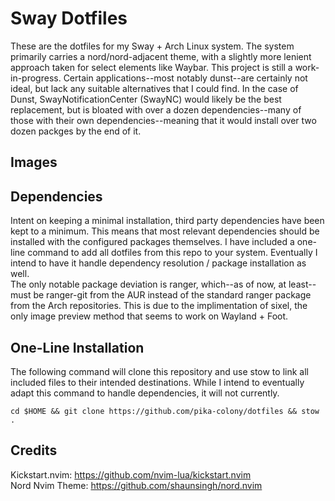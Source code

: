 # Sway Dotfiles

These are the dotfiles for my Sway + Arch Linux system. The system primarily carries a nord/nord-adjacent theme, with a slightly more lenient approach taken for select elements like Waybar. 
This project is still a work-in-progress. Certain applications--most notably dunst--are certainly not ideal, but lack any suitable alternatives that I could find. In the case of Dunst, SwayNotificationCenter (SwayNC) would likely be the best replacement, but is bloated with over a dozen dependencies--many of those with their own dependencies--meaning that it would install over two dozen packges by the end of it.   

## Images

[](https://files.catbox.moe/u67w1m.png)
[](https://files.catbox.moe/fcwmc0.png)
[](https://files.catbox.moe/qw80e6.png)
[](https://files.catbox.moe/z70xjw.png)

## Dependencies

Intent on keeping a minimal installation, third party dependencies have been kept to a minimum. This means that most relevant dependencies should be installed with the configured packages themselves. I have included a one-line command to add all dotfiles from this repo to your system. Eventually I intend to have it handle dependency resolution / package installation as well.  
The only notable package deviation is ranger, which--as of now, at least--must be ranger-git from the AUR instead of the standard ranger package from the Arch repositories.  This is due to the implimentation of sixel, the only image preview method that seems to work on Wayland + Foot.

## One-Line Installation
The following command will clone this repository and use stow to link all included files to their intended destinations. While I intend to eventually adapt this command to handle dependencies, it will not currently.    
```
cd $HOME && git clone https://github.com/pika-colony/dotfiles && stow . 
```

## Credits
Kickstart.nvim: https://github.com/nvim-lua/kickstart.nvim  
Nord Nvim Theme: https://github.com/shaunsingh/nord.nvim
